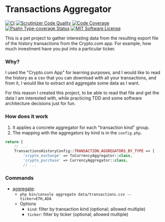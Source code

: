 # Transactions Aggregator

[![CI](https://github.com/Chemaclass/cdc-transactions-history/actions/workflows/ci.yml/badge.svg)](https://github.com/Chemaclass/cdc-transactions-history/actions/workflows/ci.yml)
[![Scrutinizer Code Quality](https://scrutinizer-ci.com/g/Chemaclass/cdc-transactions-history/badges/quality-score.png?b=master)](https://scrutinizer-ci.com/g/Chemaclass/cdc-transactions-history/?branch=master)
[![Code Coverage](https://scrutinizer-ci.com/g/Chemaclass/cdc-transactions-history/badges/coverage.png?b=master)](https://scrutinizer-ci.com/g/Chemaclass/cdc-transactions-history/?branch=master)
[![Psalm Type-coverage Status](https://shepherd.dev/github/Chemaclass/cdc-transactions-history/coverage.svg)](https://shepherd.dev/github/Chemaclass/cdc-transactions-history)
[![MIT Software License](https://img.shields.io/badge/license-MIT-green.svg)](LICENSE)

This is a pet project to gather interesting data from the resulting export file of the history transactions from the
Crypto.com app. For example, how much investment have you put into a particular ticker.

### Why?

I used the "Crypto.com App" for learning purposes, and I would like to read the history as a csv that you can download
with all your transactions, and from it, I would like to extract and aggregate some data as I want.

For this reason I created this project, to be able to read that file and get the data I am interested with, while
practicing TDD and some software architecture decisions just for fun.

### How does it work

1. It applies a concrete aggregator for each "transaction kind" group.
2. The mapping with the aggregators by kind is in the `config.php`.

```php
return [
    // ...
    TransactionsHistoryConfig::TRANSACTION_AGGREGATORS_BY_TYPE => [
        'crypto_exchange' => ToCurrencyAggregator::class,
        'crypto_purchase' => CurrencyAggregator::class,
        // ...
```

### Commands

- [aggregate](src/TransactionsHistory/Domain/Service/AggregateService.php):
    - `php bin/console aggregate data/transactions.csv --ticker=ETH,ADA`
    - Options
        - `kind`: filter by transaction kind (optional; allowed multiple)
        - `ticker`: filter by ticker (optional; allowed multiple)
